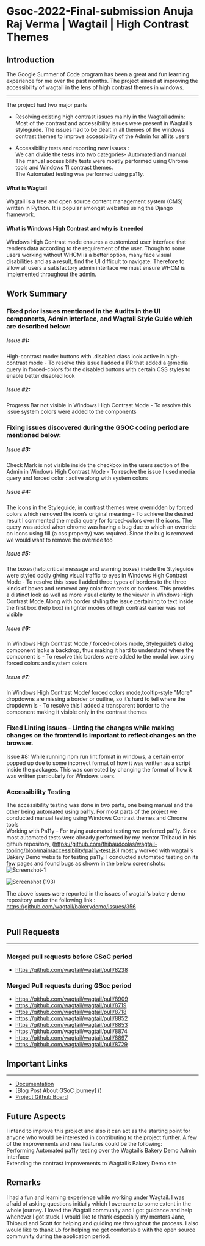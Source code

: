# Gsoc-2022-Final-submission Anuja Raj Verma | Wagtail | High Contrast Themes

## Introduction
The Google Summer of Code program has been a great and fun learning experience for me over the past months. The project aimed at improving the accessibility of wagtail in the lens of high contrast themes in windows. 
***
The project had two major parts</br>
* Resolving existing high contrast issues mainly in the Wagtail admin:</br>
Most of the contrast and accessibility issues were present in Wagtail’s styleguide. The issues had to be dealt in all themes of the windows contrast themes to improve accessibility of the Admin for all its users</br>
 
* Accessibility tests and reporting new issues :</br>
We can divide the tests into two categories- Automated and manual. The manual accessibility tests were mostly performed using Chrome tools and Windows 11 contrast themes.</br>
The Automated testing was performed using pa11y. 

#### What is Wagtail
Wagtail is a free and open source content management system (CMS) written in Python. It is popular amongst websites using the Django framework.</br>
#### What is Windows High Contrast and why is it needed</br>
Windows High Contrast mode ensures a customized user interface that renders data according to the requirement of the user. Though to some users working without WHCM is a better option, many face visual disabilities and as a result, find the UI difficult to navigate. Therefore to allow all users a satisfactory admin interface we must ensure WHCM is implemented throughout the admin.

## Work Summary
 
### Fixed prior issues mentioned in the  Audits in the UI components, Admin interface, and Wagtail Style Guide which are described below:
##### Issue #1: 
High-contrast mode: buttons with .disabled class look active in high-contrast mode - To resolve this issue I added a PR that added a @media query in forced-colors for the disabled buttons with certain CSS styles to enable better disabled look
##### Issue #2: 
Progress Bar not visible in Windows High Contrast Mode - To resolve this issue system colors were added to the components 
 
### Fixing issues discovered during the GSOC coding period are mentioned below:
##### Issue #3: 
Check Mark is not visible inside the checkbox in the users section of the Admin in Windows High Contrast Mode - To resolve the issue I used media query and forced color : active along with system colors
##### Issue #4: 
The icons in the Styleguide, in contrast themes were overridden by forced colors which removed the icon’s original meaning - To achieve the desired result I commented the media query for forced-colors over the icons. The query was added when chrome was having a bug due to which an override on icons using fill (a css property) was required. Since the bug is removed we would want to remove the override too
##### Issue #5: 
The boxes(help,critical message and warning boxes) inside the Styleguide were styled oddly giving visual traffic to eyes in Windows High Contrast Mode  - To resolve this issue I added three types of borders to the three kinds of boxes and removed any color from texts or borders. This provides a distinct look as well as more visual clarity to the viewer in Windows High Contrast Mode.Along with border styling the issue pertaining to text inside the first box (help box) in lighter modes of high contrast earlier was not visible
##### Issue #6: 
In Windows High Contrast Mode / forced-colors mode, Styleguide’s  dialog component lacks a backdrop, thus making it hard to understand where the component is - To resolve this borders were added to the modal box using forced colors and system colors
##### Issue #7: 
In Windows High Contrast Mode/ forced colors mode,tooltip-style "More" dropdowns are missing a border or outline, so it’s hard to tell where the dropdown is - To resolve this I added a transparent border to the component making it visible only in the contrast themes
### Fixed Linting issues - Linting the changes while making changes on the frontend is important to reflect changes on the browser. 
Issue #8: While running npm run lint:format in windows, a certain error popped up due to some incorrect format of how it was written as a script inside the packages. This was corrected by changing the format of how it was written particularly for Windows users.
### Accessibility Testing 
The accessibility testing was done in two parts, one being manual and the other being automated using pa11y. For most parts of the project we conducted manual testing using Windows Contrast themes and Chrome tools</br>
Working with Pa11y - For trying automated testing we preferred pa11y. Since most automated tests were already performed by my mentor Thibaud in his github repository, (https://github.com/thibaudcolas/wagtail-tooling/blob/main/accessibility/pa11y-test.js)I mostly worked with wagtail’s Bakery Demo website for testing pa11y. I conducted automated testing on its few pages and found bugs as shown in the below screenshots:</br>
![Screenshot-1](https://user-images.githubusercontent.com/52713215/188315836-d1d189b2-c6f7-4d2a-89ee-3506c62aab10.png)

![Screenshot (193)](https://user-images.githubusercontent.com/52713215/188315844-89b75032-1d75-45a8-962e-1b55cb7d76af.png)

The above issues were reported in the issues of wagtail’s bakery demo repository under the following link : </br>
https://github.com/wagtail/bakerydemo/issues/356<br></br>

## Pull Requests
***
### Merged pull requests before GSoC period
* https://github.com/wagtail/wagtail/pull/8238
### Merged Pull requests during GSoc period
* https://github.com/wagtail/wagtail/pull/8909 </br>
* https://github.com/wagtail/wagtail/pull/8719 </br>
* https://github.com/wagtail/wagtail/pull/8718 </br>
* https://github.com/wagtail/wagtail/pull/8852 </br>
* https://github.com/wagtail/wagtail/pull/8853 </br>
* https://github.com/wagtail/wagtail/pull/8874 </br>
* https://github.com/wagtail/wagtail/pull/8897 </br>
* https://github.com/wagtail/wagtail/pull/8729 </br>

## Important Links
***
* [Documentation](https://docs.wagtail.org/en/stable/) </br>
* [Blog Post About GSoC journey] () </br>
* [Project Github Board](https://github.com/orgs/wagtail/projects/5/)</br>

      
## Future Aspects
 
I intend to improve this project and also it can act as the starting point for anyone who would be interested in contributing to the project further. A few of the improvements and new features could be the following:</br>
Performing Automated pa11y testing over the Wagtail’s Bakery Demo Admin interface</br>
Extending the contrast improvements to Wagtail’s Bakery Demo site</br>

## Remarks
 
I had a fun and learning experience while working under Wagtail. I was afraid of asking questions initially which I overcame to some extent in the whole journey. I loved the Wagtail community and I got guidance and help whenever I got stuck. I would like to thank especially my mentors Jane, Thibaud and Scott for helping and guiding me throughout the process. I also would like to thank Lb for helping me get comfortable with the open source community during the application period.
